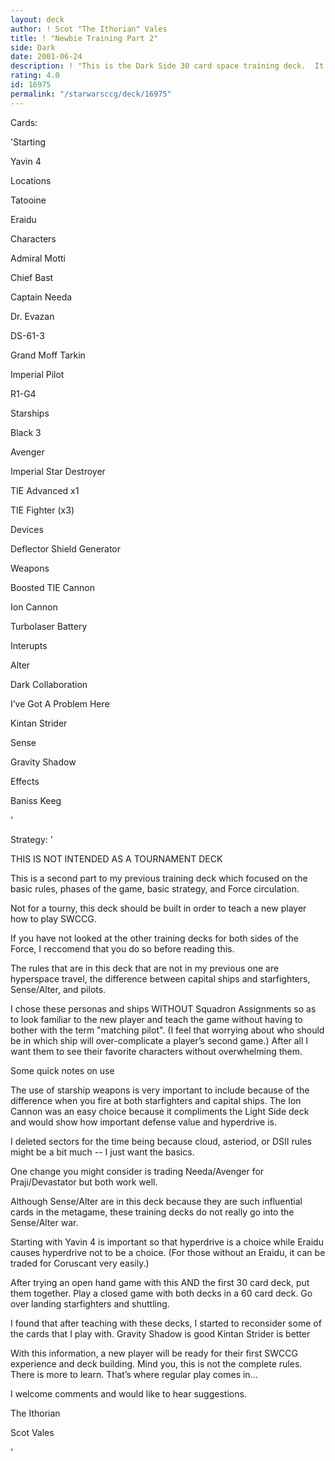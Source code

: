 ```yaml
---
layout: deck
author: ! Scot "The Ithorian" Vales
title: ! "Newbie Training Part 2"
side: Dark
date: 2001-06-24
description: ! "This is the Dark Side 30 card space training deck.  It goes hand-in-hand with the other traing decks."
rating: 4.0
id: 16975
permalink: "/starwarsccg/deck/16975"
---
```

Cards: 

'Starting

Yavin 4



Locations

Tatooine

Eraidu



Characters

Admiral Motti

Chief Bast

Captain Needa

Dr. Evazan

DS-61-3

Grand Moff Tarkin

Imperial Pilot

R1-G4



Starships

Black 3

Avenger

Imperial Star Destroyer

TIE Advanced x1

TIE Fighter (x3)



Devices

Deflector Shield Generator



Weapons

Boosted TIE Cannon

Ion Cannon

Turbolaser Battery



Interupts

Alter

Dark Collaboration

I’ve Got A Problem Here

Kintan Strider

Sense

Gravity Shadow



Effects

Baniss Keeg


'

Strategy: '

THIS IS NOT INTENDED AS A TOURNAMENT DECK 


This is a second part to my previous training deck which focused on the basic rules, phases of the game, basic strategy, and Force circulation. 

Not for a tourny, this deck should be built in order to teach a new player how to play SWCCG. 


If you have not looked at the other training decks for both sides of the Force, I reccomend that you do so before reading this. 


The rules that are in this deck that are not in my previous one are hyperspace travel, the difference between capital ships and starfighters, Sense/Alter, and pilots. 


I chose these personas and ships WITHOUT Squadron Assignments so as to look familiar to the new player and teach the game without having to bother with the term "matching pilot". (I feel that worrying about who should be in which ship will over-complicate a player&#8217;s second game.) After all I want them to see their favorite characters without overwhelming them. 


Some quick notes on use 

The use of starship weapons is very important to include because of the difference when you fire at both starfighters and capital ships.  The Ion Cannon was an easy choice because it compliments the Light Side deck and would show how important defense value and hyperdrive is.

I deleted sectors for the time being because cloud, asteriod, or DSII rules might be a bit much -- I just want the basics. 

One change you might consider is trading Needa/Avenger for Praji/Devastator but both work well.

Although Sense/Alter are in this deck because they are such influential cards in the metagame, these training decks do not really go into the Sense/Alter war.

Starting with Yavin 4 is important so that hyperdrive is a choice while Eraidu causes hyperdrive not to be a choice.  (For those without an Eraidu, it can be traded for Coruscant very easily.)


After trying an open hand game with this AND the first 30 card deck, put them together. Play a closed game with both decks in a 60 card deck. Go over landing starfighters and shuttling. 


I found that after teaching with these decks, I started to reconsider some of the cards that I play with.  Gravity Shadow is good  Kintan Strider is better


With this information, a new player will be ready for their first SWCCG experience and deck building. Mind you, this is not the complete rules. There is more to learn. That&#8217;s where regular play comes in... 


I welcome comments and would like to hear suggestions.


The Ithorian 

Scot Vales 


'

